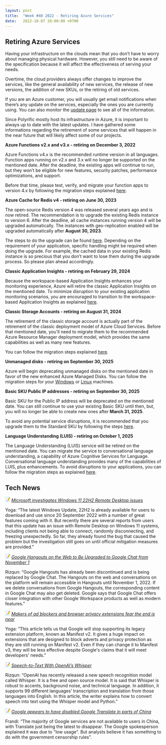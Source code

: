 ```yaml
---
layout: post
title:  "Week #40 2022 - Retiring Azure Services"
date:   2022-10-07 20:00:00 +0700
---
```


## Retiring Azure Services

Having your infrastructure on the clouds mean that you don’t have to worry about managing physical hardware. However, you still need to be aware of the specification because it will affect the effectiveness of serving your needs.

Overtime, the cloud providers always offer changes to improve the services, like the general availability of new services, the release of new versions, the addition of new SKUs, or the retiring of old services.

If you are an Azure customer, you will usually get email notifications when there’s any update on the services, especially the ones you are currently using. You can also monitor the [update page](https://azure.microsoft.com/en-us/updates) to see all of the information.

Since Polyrific mostly host its infrastructure in Azure, it is important to always up to date with the latest updates. I have gathered some informations regarding the retirement of some services that will happen in the near future that will likely affect some of our projects.

__Azure Functions v2.x and v3.x - retiring on December 3, 2022__

Azure Functions v4.x is the recommended runtime version in all languages. Function apps running on v2.x and 3.x will no longer be supported on the mentioned date. After the deadline, the existing apps will continue to run, but they won’t be eligible for new features, security patches, performance optimizations, and support.

Before that time, please test, verify, and migrate your function apps to version 4.x by following the migration steps explained [here](https://learn.microsoft.com/en-us/azure/azure-functions/functions-versions?tabs=azure-cli%2Cwindows%2Cin-process%2Cv4&pivots=programming-language-csharp#migrating-from-3x-to-4x).

__Azure Cache for Redis v4 - retiring on June 30, 2023__

The open-source Redis version 4 was released several years ago and is now retired. The recommendation is to upgrade the existing Redis instance to version 6. After the deadline, all cache instances running version 4 will be upgraded automatically. The instances with geo-replication enabled will be upgraded automatically after **August 30, 2023**.

The steps to do the upgrade can be found [here](https://learn.microsoft.com/en-us/azure/azure-cache-for-redis/cache-how-to-upgrade). Depending on the requirement of your application, specific handling might be required when doing the upgrade. For example, the cached data in your existing Redis instance is so precious that you don’t want to lose them during the upgrade process. So please plan ahead accordingly.

__Classic Application Insights - retiring on February 29, 2024__

Because the workspace-based Application Insights enhances your monitoring experience, Azure will retire the classic Application Insights on the mentioned date. To minimize disruption to your existing application monitoring scenarios, you are encouraged to transition to the workspace-based Application Insights as explained [here](https://learn.microsoft.com/en-us/azure/azure-monitor/app/convert-classic-resource). 

__Classic Storage Accounts - retiring on August 31, 2024__

The retirement of the classic storage account is actually part of the retirement of the classic deployment model of Azure Cloud Services. Before that mentioned date, you'll need to migrate them to the recommended Azure Resource Manager deployment model, which provides the same capabilities as well as many new features.

You can follow the migration steps explained [here](https://learn.microsoft.com/en-us/azure/virtual-machines/migration-classic-resource-manager-overview#migration-of-storage-accounts).

__Unmanaged disks - retiring on September 30, 2025__

Azure will begin deprecating unmanaged disks on the mentioned date in favor of the new enhanced Azure Managed Disks. You can follow the migration steps for your [Windows](https://learn.microsoft.com/en-us/azure/virtual-machines/windows/convert-unmanaged-to-managed-disks) or [Linux](https://learn.microsoft.com/en-us/azure/virtual-machines/linux/convert-unmanaged-to-managed-disks) machines.

__Basic SKU Public IP addresses - retiring on September 30, 2025__

Basic SKU for the Public IP address will be deprecated on the mentioned date. You can still continue to use your existing Basic SKU until then, but, you will no longer be able to create new ones after **March 31, 2025**.

To avoid any potential service disruptions, it is recommended that you upgrade them to the Standard SKU by following the steps [here](https://learn.microsoft.com/en-us/azure/virtual-network/ip-services/public-ip-upgrade-portal).

__Language Understanding (LUIS) - retiring on October 1, 2025__

The Language Understanding (LUIS) service will be retired on the mentioned date. You can migrate the service to conversational language understanding, a capability of Azure Cognitive Services for Language. Conversational language understanding provides many of the capabilities of LUIS, plus enhancements. To avoid disruptions to your applications, you can follow the migration steps as explained [here](https://learn.microsoft.com/en-us/azure/cognitive-services/language-service/conversational-language-understanding/how-to/migrate-from-luis?tabs=luis-portal). 

## Tech News

![memo](/assets/images/memo16.png) *[Microsoft investigates Windows 11 22H2 Remote Desktop issues](https://www.bleepingcomputer.com/news/microsoft/microsoft-investigates-windows-11-22h2-remote-desktop-issues/)*

Yoga: “The latest Windows Update, 22H2 is already available for users to download and use since 20 September 2022 with a number of great features coming with it. But recently there are several reports from users that this update has an issue with Remote Desktop on Windows 11 systems, including clients not being able to connect, randomly disconnecting, and freezing unexpectedly. So far, they already found the bug that caused the problem but the investigation still goes on until official mitigation measures are provided.”

![memo](/assets/images/memo16.png) *[Google Hangouts on the Web to Be Upgraded to Google Chat from November 1](https://gadgets360.com/apps/news/hangouts-web-upgrade-google-chat-from-november-1-transfer-conversations-3310655)*

Rizqun: “Google Hangouts has already been discontinued and is being replaced by Google Chat. The Hangouts on the web and conversations on the platform will remain accessible in Hangouts until November 1, 2022. If we delete conversations from Google Hangouts, the corresponding content in Google Chat may also get deleted. Google says that Google Chat offers closer integration with other Google Workspace products as well as modern features.”

![memo](/assets/images/memo16.png) *[Makers of ad blockers and browser privacy extensions fear the end is near](https://www.theregister.com/2022/06/08/google_blocking_privacy_manifest/)*

Yoga: “This article tells us that Google will stop supporting its legacy extension platform, known as Manifest v2. It gives a huge impact on extensions that are designed to block adverts and privacy protection as they are still running on Manifest v2. Even if they can change it to Manifest v3, they will be less effective despite Google's claims that it will meet developers' needs.”

![memo](/assets/images/memo16.png) *[Speech-to-Text With OpenAI’s Whisper](https://towardsdatascience.com/speech-to-text-with-openais-whisper-53d5cea9005e)*

Rizqun: “OpenAI has recently released a new speech recognition model called Whisper. It is a free and open source model. It is said that Whisper is robust to accents, background noise, and technical language. In addition, it supports 99 different languages’ transcription and translation from those languages into English. In this article, the writer explains how to convert speech into text using the Whisper model and Python.”

![memo](/assets/images/memo16.png) *[Google appears to have disabled Google Translate in parts of China](https://techcrunch.com/2022/09/30/google-appears-to-have-disabled-google-translate-in-parts-of-china/)*

Frandi: “The majority of Google services are not available to users in China, with Translate just being the latest to disappear. The Google spokesperson explained it was due to "low usage". But analysts believe it has something to do with the government censorship rules”.
